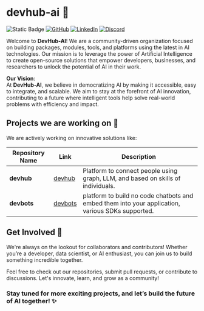 # devhub-ai 🚀
![Static Badge](https://img.shields.io/badge/name-deepraj-136717?style=for-the-badge)
[![GitHub](https://img.shields.io/badge/GitHub-deepraj21-181750?style=for-the-badge&logo=github&logoColor=white)](https://github.com/deepraj21)
[![LinkedIn](https://img.shields.io/badge/LinkedIn-deeprajbera-blue?style=for-the-badge&logo=linkedin&logoColor=white)](https://linkedin.com/in/deepraj-bera-b64996231)
[![Discord](https://img.shields.io/badge/Discord-devhubai-blueviolet?style=for-the-badge&logo=discord&logoColor=white)](https://discord.gg/wmfAHaDM)

Welcome to **DevHub-AI**! We are a community-driven organization focused on building packages, modules, tools, and platforms using the latest in AI technologies. Our mission is to leverage the power of Artificial Intelligence to create open-source solutions that empower developers, businesses, and researchers to unlock the potential of AI in their work.

**Our Vision**:  
At **DevHub-AI**, we believe in democratizing AI by making it accessible, easy to integrate, and scalable. We aim to stay at the forefront of AI innovation, contributing to a future where intelligent tools help solve real-world problems with efficiency and impact.

## Projects we are working on 🚧
We are actively working on innovative solutions like:

| Repository Name | Link | Description |
|-----------------|------|-------------|
| **devhub** | [devhub](https://github.com/devhub-ai/devhub) | Platform to connect people using graph, LLM, and based on skills of individuals. |
| **devbots** | [devbots](https://github.com/devhub-ai/devbots) | platform to build no code chatbots and embed them into your application, various SDKs supported. |


## Get Involved 👐
We're always on the lookout for collaborators and contributors! Whether you’re a developer, data scientist, or AI enthusiast, you can join us to build something incredible together.

Feel free to check out our repositories, submit pull requests, or contribute to discussions. Let's innovate, learn, and grow as a community!  

### Stay tuned for more exciting projects, and let’s build the future of AI together! ✨
